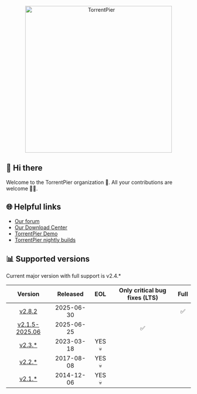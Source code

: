 <p align="center"><a href="https://torrentpier.com"><img src="https://torrentpier.com/styles/default/xenforo/bull-logo.svg" width="400px" alt="TorrentPier" /></a></p>

## 👋 Hi there

Welcome to the TorrentPier organization 🐂. All your contributions are welcome 👨‍💻.

## 🌐 Helpful links

- [Our forum](https://torrentpier.com/)
- [Our Download Center](https://get-torrentpier.duckdns.org/)
- [TorrentPier Demo](https://torrentpier.duckdns.org/)
- [TorrentPier nightly builds](https://nightly.link/torrentpier/torrentpier/workflows/ci/master/TorrentPier-master)

## 📊 Supported versions

Current major version with full support is v2.4.*

|                                           Version                                            |  Released  |  EOL   | Only critical bug fixes (LTS) | Full |
|:--------------------------------------------------------------------------------------------:|:----------:|:------:|:-----------------------------:|:----:|
| [v2.8.2](https://github.com/torrentpier/torrentpier/releases/tag/v2.8.2) | 2025-06-30 | | | ✅ |
| [v2.1.5-2025.06](https://github.com/torrentpier/torrentpier-lts/releases/tag/v2.1.5-2025.06) | 2025-06-25 | | ✅ | |
|           [v2.3.*](https://github.com/torrentpier/torrentpier/releases/tag/v2.3.1)           | 2023-03-18 | YES 💀 |                               |      |
|           [v2.2.*](https://github.com/torrentpier/torrentpier/releases/tag/v2.2.3)           | 2017-08-08 | YES 💀 |                               |      |
|           [v2.1.*](https://github.com/torrentpier/torrentpier/releases/tag/v2.1.5)           | 2014-12-06 | YES 💀 |                               |      |
